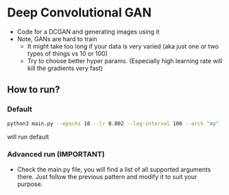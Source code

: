 # Deep Convolutional GAN

- Code for a DCGAN and generating images using it
- Note, GANs are hard to train
    - It might take too long if your data is very varied (aka just one or two types of things vs 10 or 100)
    - Try to choose better hyper params. (Especially high learning rate will kill the gradients very fast)

## How to run?

### Default
```bash
python3 main.py --epochs 10 --lr 0.002 --log-interval 100 --arch "my"
```
will run default 

### Advanced run (IMPORTANT)

- Check the main.py file, you will find a list of all supported arguments there. Just follow the previous pattern and modify it to suit your purpose.
